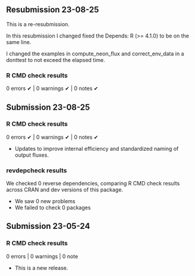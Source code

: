## Resubmission 23-08-25
This is a re-resubmission.

In this resubmission I changed fixed the Depends: R (>= 4.1.0) to be on the same line.

I changed the examples in compute_neon_flux and correct_env_data in a donttest to not exceed the elapsed time.

### R CMD check results

0 errors ✔ | 0 warnings ✔ | 0 notes ✔

 

## Submission 23-08-25
### R CMD check results

0 errors ✔ | 0 warnings ✔ | 0 notes ✔

* Updates to improve internal efficiency and standardized naming of output fluxes.

### revdepcheck results

We checked 0 reverse dependencies, comparing R CMD check results across CRAN and dev versions of this package.

 * We saw 0 new problems
 * We failed to check 0 packages


## Submission 23-05-24
### R CMD check results

0 errors | 0 warnings | 0 note

* This is a new release.
